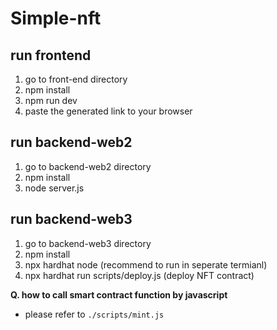 # Simple-nft

## run frontend
1. go to front-end directory
2. npm install
3. npm run dev
4. paste the generated link to your browser

## run backend-web2
1. go to backend-web2 directory
1. npm install
2. node server.js

## run backend-web3
1. go to backend-web3 directory
2. npm install
3. npx hardhat node (recommend to run in seperate termianl)
4. npx hardhat run scripts/deploy.js (deploy NFT contract)


**Q.  how to call smart contract function by javascript**

- please refer to `./scripts/mint.js`
